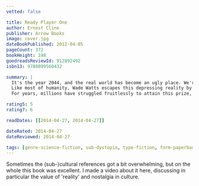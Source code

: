 ```yaml
---
vetted: false

title: Ready Player One
author: Ernest Cline
publisher: Arrow Books
image: cover.jpg
dateBookPublished: 2012-04-05
pageCount: 372
bookHeight: 198
goodreadsReviewId: 912892492
isbn13: 9780099560432

summary: |
  It's the year 2044, and the real world has become an ugly place. We're out of oil. We've wrecked the climate. Famine, poverty, and disease are widespread. 
  Like most of humanity, Wade Watts escapes this depressing reality by spending his waking hours jacked into the OASIS, a sprawling virtual utopia where you can be anything you want to be, where you can live and play and fall in love on any of ten thousand planets. And like most of humanity, Wade is obsessed by the ultimate lottery ticket that lies concealed within this alternate reality: OASIS founder James Halliday, who dies with no heir, has promised that control of the OASIS - and his massive fortune - will go to the person who can solve the riddles he has left scattered throughout his creation. 
  For years, millions have struggled fruitlessly to attain this prize, knowing only that the riddles are based in the culture of the late twentieth century. And then Wade stumbles onto the key to the first puzzle. Suddenly, he finds himself pitted against thousands of competitors in a desperate race to claim the ultimate prize, a chase that soon takes on terrifying real-world dimensions - and that will leave both Wade and his world profoundly changed.

rating5: 5
rating7: 6

readDates: [[2014-04-27, 2014-04-27]]

dateRated: 2014-04-27
dateReviewed: 2014-04-27

tags: [genre-science-fiction, sub-dystopia, type-fiction, form-paperback]
---
```


Sometimes the (sub-)cultural references got a bit overwhelming, but on the whole this book was excellent. I made a video about it here, discussing in particular the value of 'reality' and nostalgia in culture.
